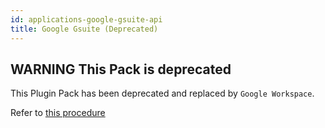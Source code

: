 ```yaml
---
id: applications-google-gsuite-api
title: Google Gsuite (Deprecated)
---
```


## **WARNING** This Pack is deprecated

This Plugin Pack has been deprecated and replaced by `Google Workspace`. 

Refer to [this procedure](applications-google-workspace-api.html)
